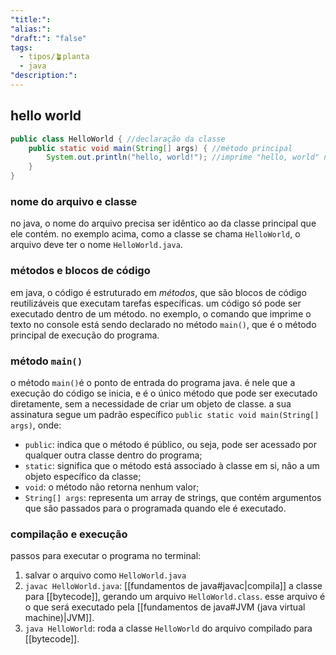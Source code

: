 ```yaml
---
"title:":
"alias:":
"draft:": "false"
tags:
  - tipos/🪴planta
  - java
"description:":
---
```

## hello world

```java
public class HelloWorld { //declaração da classe
	public static void main(String[] args) { //método principal
		System.out.println("hello, world!"); //imprime "hello, world" no console
	}
}
```

### nome do arquivo e classe
no java, o nome do arquivo precisa ser idêntico ao da classe principal que ele contém. no exemplo acima, como a classe se chama `HelloWorld`, o arquivo deve ter o nome `HelloWorld.java`.

### métodos e blocos de código
em java, o código é estruturado em  *métodos*, que são blocos de código reutilizáveis que executam tarefas específicas. um código só pode ser executado dentro de um método. no exemplo, o comando que imprime o texto no console está sendo declarado no método `main()`, que é o método principal de execução do programa.

### método `main()`
o método `main()`é o ponto de entrada do programa java. é nele que a execução do código se inicia, e é o único método que pode ser executado diretamente, sem a necessidade de criar um objeto de classe. a sua assinatura segue um padrão específico `public static void main(String[] args)`, onde:
- `public`: indica que o método é público, ou seja, pode ser acessado por qualquer outra classe dentro do programa;
- `static`: significa que o método está associado à classe em si, não a um objeto específico da classe;
- `void`: o método não retorna nenhum valor;
- `String[] args`: representa um array de strings, que contém argumentos que são passados para o programada quando ele é executado.

### compilação e execução
passos para executar o programa no terminal:
1. salvar o arquivo como `HelloWorld.java`
2. `javac HelloWorld.java`: [[fundamentos de java#javac|compila]] a classe para [[bytecode]], gerando um arquivo `HelloWorld.class`. esse arquivo é o que será executado pela [[fundamentos de java#JVM (java virtual machine)|JVM]].
3. `java HelloWorld`: roda a classe `HelloWorld` do arquivo compilado para [[bytecode]].